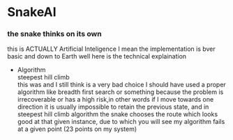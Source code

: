 # SnakeAI
### the snake thinks on its own<br>
this is ACTUALLY Artificial Inteligence I mean the implementation is bver basic and down to Earth well here is the technical explaination
- Algorithm<br>
  steepest hill climb<br>
  this was and I still think is a very bad choice I should have used a proper algorithm like breadth first search or something because the problem is irrecoverable or has a high risk,in other words if I move towards one direction it is usually impossible to retain the previous state, and in steepest hill climb algorithm the snake chooses the route which looks good at that given instance, due to which you will see my algorithm fails at a given point (23 points on my system) 
